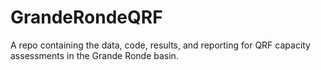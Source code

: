 # GrandeRondeQRF
A repo containing the data, code, results, and reporting for QRF capacity assessments in the Grande Ronde basin.
